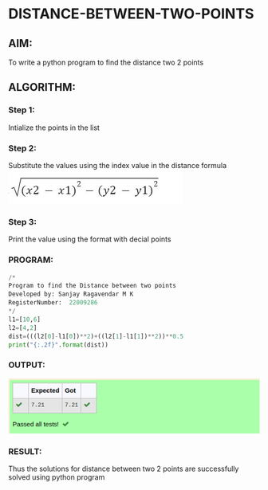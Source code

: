 # DISTANCE-BETWEEN-TWO-POINTS

## AIM:
To write a python program to find the distance two 2 points
## ALGORITHM:
### Step 1: 
Intialize the points in the list
### Step 2: 
Substitute the values using the index value in the distance formula  ![formula](/formula.png)
### Step 3: 
Print the value using the format with decial points 
### PROGRAM:
```py
/*
Program to find the Distance between two points
Developed by: Sanjay Ragavendar M K
RegisterNumber:  22009286
*/
l1=[10,6]
l2=[4,2]
dist=(((l2[0]-l1[0])**2)+((l2[1]-l1[1])**2))**0.5
print("{:.2f}".format(dist))
```
### OUTPUT:
![output](/distance%20output.png)

### RESULT:
Thus the solutions for distance between two 2 points are successfully solved using python program
